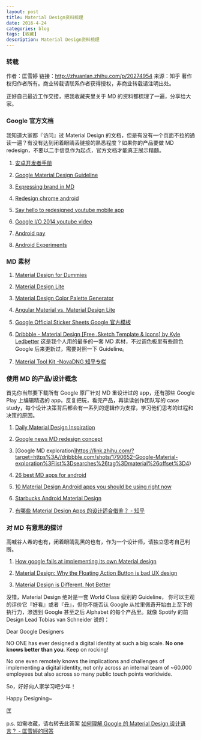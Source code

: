 ```yaml
---
layout: post
title: Material Design资料梳理
date: 2016-4-24
categories: blog
tags: [收藏]
description: Material Design资料梳理
---   
```


### 转载


作者：匡雪婷
链接：http://zhuanlan.zhihu.com/p/20274954
来源：知乎
著作权归作者所有。商业转载请联系作者获得授权，非商业转载请注明出处。

正好自己最近工作交接，把我收藏夹里关于 MD 的资料都梳理了一遍，分享给大家。

### Google 官方文档

我知道大家都『访问』过 Material Design 的文档，但是有没有一个页面不拉的通读一遍？有没有达到闭着眼睛丢链接的熟悉程度？如果你的产品要做 MD redesign，不要以二手信息作为起点，官方文档才能真正展示精髓。

1. [安卓开发者手册](https://link.zhihu.com/?target=https%3A//developer.android.com/design/index.html)

2. [Google Material Design Guideline](https://link.zhihu.com/?target=http%3A//www.google.com/design/spec/material-design/introduction.html)

3. [Expressing brand in MD](https://link.zhihu.com/?target=http%3A//www.google.com/design/articles/expressing-brand-in-material/)

4. [Redesign chrome android](https://link.zhihu.com/?target=https%3A//medium.com/%40KounterB/redesigning-chrome-android-part-2-of-2-8884f0430940)

5. [Say hello to redesigned youtube mobile app](https://link.zhihu.com/?target=http%3A//youtube-global.blogspot.co.uk/2015/07/youtube-mobile-updates-2015.html%3Fm%3D1)

6. [Google I/O 2014 youtube video](https://link.zhihu.com/?target=https%3A//www.youtube.com/watch%3Fv%3DctzWKRlTYHQ%26index%3D15%26list%3DPLOU2XLYxmsIJQe6T9CKafiDm7p_LCCx6F)

7. [Android pay](https://link.zhihu.com/?target=http%3A//www.android.com/pay/)

8. [Android Experiments](https://link.zhihu.com/?target=https%3A//www.androidexperiments.com/)

### MD 素材

1. [Material Design for Dummies](https://link.zhihu.com/?target=http%3A//www.completewebresources.com/material-web-design-for-dummies/)

2. [Material Design Lite](https://link.zhihu.com/?target=http%3A//www.getmdl.io/)  

3. [Material Design Color Palette Generator](https://link.zhihu.com/?target=http%3A//www.materialpalette.com/)

4. [Angular Material vs. Material Design Lite](https://link.zhihu.com/?target=https%3A//scotch.io/bar-talk/angular-material-vs-material-design-lite) 

5. [Google Official Sticker Sheets Google 官方模板](https://link.zhihu.com/?target=https%3A//www.google.com/design/spec/resources/sticker-sheets-icons.html%23)

6. [Dribbble - Material Design [Free .Sketch Template & Icons] by Kyle Ledbetter]() 这是我个人用的最多的一套 MD 素材，不过调色板里有些颜色 Google 后来更新过，需要对照一下 Guideline。

7. [Material Tool Kit -NovaDNG 知乎专栏](http://zhuanlan.zhihu.com/thoughts-dng/20270324)

### 使用 MD 的产品/设计概念

首先你当然要下载所有 Google 原厂针对 MD 重设计过的 app，还有那些 Google Play 上编辑精选的 app，反复把玩，看完产品，再读读创作团队写的 case study，每个设计决策背后都会有一系列的逻辑作为支撑，学习他们思考的过程和决策的原因。

1. [Daily Material Design Inspiration](https://link.zhihu.com/?target=http%3A//www.materialup.com/)

2. [Google news MD redesign concept](https://link.zhihu.com/?target=http%3A//googlenews.gkvasnikov.com/)

3. [Google MD exploration]https://link.zhihu.com/?target=https%3A//dribbble.com/shots/1790652-Google-Material-exploration%3Flist%3Dsearches%26tag%3Dmaterial%26offset%3D4)

4. [26 best MD apps for android](https://link.zhihu.com/?target=http%3A//www.androidauthority.com/best-material-design-apps-for-android-523420/)

5. [10 Material Design Android apps you should be using right now](https://link.zhihu.com/?target=http%3A//www.theverge.com/2015/1/22/7871293/best-material-design-android-apps)

6. [Starbucks Android Material Design](https://link.zhihu.com/?target=https%3A//medium.com/android-news/starbucks-android-material-design-142e2c43feb)

7. [有哪些 Material Design Apps 的设计适合借鉴？ - 知乎](http://www.zhihu.com/question/28594352) 

### 对 MD 有意思的探讨

高喊谷人希的也有，闭着眼睛乱黑的也有，作为一个设计师，请独立思考自己判断。

1. [How google fails at implementing its own Material design](https://link.zhihu.com/?target=http%3A//blog.creative-tim.com/web-design/google-fails-implementing-material-design/)

2. [Material Design: Why the Floating Action Button is bad UX design](https://link.zhihu.com/?target=https%3A//medium.com/tech-in-asia/material-design-why-the-floating-action-button-is-bad-ux-design-acd5b32c5ef)

3. [Material Design is Different, Not Better](https://link.zhihu.com/?target=https%3A//medium.com/android-news/material-design-is-different-not-better-87909af6ffe1)

没错，Material Design 绝对是一套 World Class 级别的 Guideline， 你可以主观的评价它『好看』或者『丑』，但你不能否认 Google 从拉里佩奇开始由上至下的执行力，渗透到 Google 甚至之后 Alphabet 的每个产品里。就像 Spotify 的前 Design Lead Tobias van Schneider 说的：

Dear Google Designers

NO ONE has ever designed a digital identity at such a big scale. **No one knows better than you**. Keep on rocking!

No one even remotely knows the implications and challenges of implementing a digital identity, not only across an internal team of ~60.000 employees but also across so many public touch points worldwide.


So，好好向人家学习吧少年！

Happy Designing~

匡

p.s. 如需收藏，请右转去此答案 [如何理解 Google 的 Material Design 设计语言？ - 匡雪婷的回答](http://www.zhihu.com/question/24276657/answer/68081021)



















